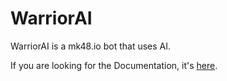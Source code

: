 # WarriorAI

WarriorAI is a mk48.io bot that uses AI.

If you are looking for the Documentation, it's [here](https://github.com/FedorLap2006/WarriorAI/blob/documentation-test/docs).